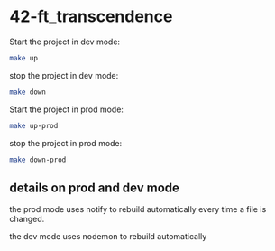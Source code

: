 # 42-ft_transcendence

Start the project in dev mode:
```bash
make up
``` 
stop the project in dev mode:
```bash
make down
```
Start the project in prod mode:
```bash
make up-prod
```
stop the project in prod mode:
```bash
make down-prod
```
## details on prod and dev mode
the prod mode uses notify to rebuild automatically 
every time a file is changed.

the dev mode uses nodemon to rebuild automatically